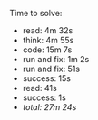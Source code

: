 Time to solve:

- read: 4m 32s
- think: 4m 55s
- code: 15m 7s
- run and fix: 1m 2s
- run and fix: 51s
- success: 15s
- read: 41s
- success: 1s
- _total: 27m 24s_
